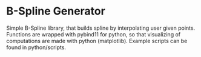 # B-Spline Generator

Simple B-Spline library, that builds spline by interpolating user given points. Functions are wrapped with pybind11 for python, so that visualizing of computations are made with python (matplotlib). Example scripts can be found in python/scripts.

